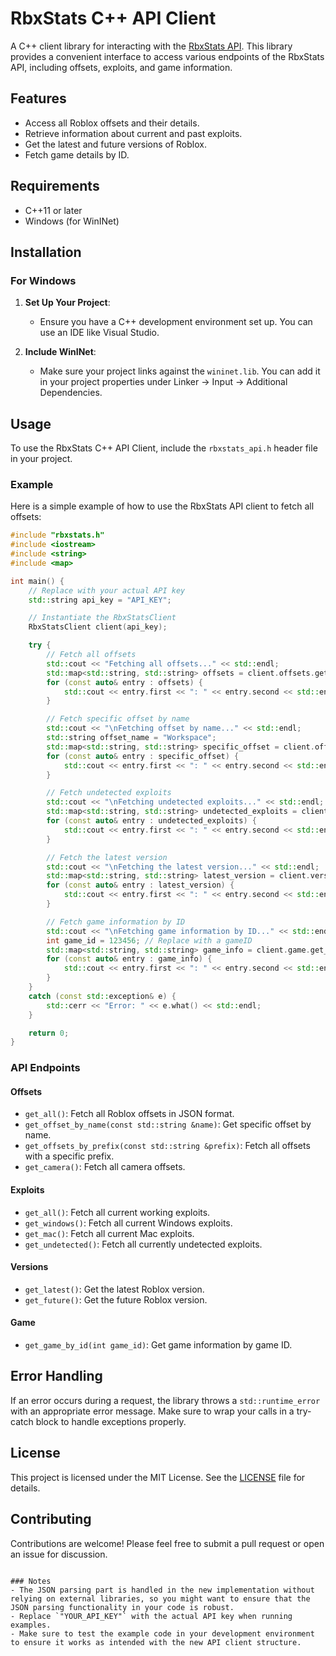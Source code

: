# RbxStats C++ API Client 


A C++ client library for interacting with the [RbxStats API](https://api.rbxstats.xyz). This library provides a convenient interface to access various endpoints of the RbxStats API, including offsets, exploits, and game information.

## Features

- Access all Roblox offsets and their details.
- Retrieve information about current and past exploits.
- Get the latest and future versions of Roblox.
- Fetch game details by ID.

## Requirements

- C++11 or later
- Windows (for WinINet)

## Installation

### For Windows

1. **Set Up Your Project**: 
   - Ensure you have a C++ development environment set up. You can use an IDE like Visual Studio.

2. **Include WinINet**: 
   - Make sure your project links against the `wininet.lib`. You can add it in your project properties under Linker -> Input -> Additional Dependencies.

## Usage

To use the RbxStats C++ API Client, include the `rbxstats_api.h` header file in your project.

### Example

Here is a simple example of how to use the RbxStats API client to fetch all offsets:

```cpp
#include "rbxstats.h"
#include <iostream>
#include <string>
#include <map>

int main() {
    // Replace with your actual API key
    std::string api_key = "API_KEY";

    // Instantiate the RbxStatsClient
    RbxStatsClient client(api_key);

    try {
        // Fetch all offsets
        std::cout << "Fetching all offsets..." << std::endl;
        std::map<std::string, std::string> offsets = client.offsets.get_all();
        for (const auto& entry : offsets) {
            std::cout << entry.first << ": " << entry.second << std::endl;
        }

        // Fetch specific offset by name
        std::cout << "\nFetching offset by name..." << std::endl;
        std::string offset_name = "Workspace";
        std::map<std::string, std::string> specific_offset = client.offsets.get_offset_by_name(offset_name);
        for (const auto& entry : specific_offset) {
            std::cout << entry.first << ": " << entry.second << std::endl;
        }

        // Fetch undetected exploits
        std::cout << "\nFetching undetected exploits..." << std::endl;
        std::map<std::string, std::string> undetected_exploits = client.exploits.get_undetected();
        for (const auto& entry : undetected_exploits) {
            std::cout << entry.first << ": " << entry.second << std::endl;
        }

        // Fetch the latest version
        std::cout << "\nFetching the latest version..." << std::endl;
        std::map<std::string, std::string> latest_version = client.versions.get_latest();
        for (const auto& entry : latest_version) {
            std::cout << entry.first << ": " << entry.second << std::endl;
        }

        // Fetch game information by ID
        std::cout << "\nFetching game information by ID..." << std::endl;
        int game_id = 123456; // Replace with a gameID
        std::map<std::string, std::string> game_info = client.game.get_game_by_id(game_id);
        for (const auto& entry : game_info) {
            std::cout << entry.first << ": " << entry.second << std::endl;
        }
    }
    catch (const std::exception& e) {
        std::cerr << "Error: " << e.what() << std::endl;
    }

    return 0;
}
```

### API Endpoints

#### Offsets

- `get_all()`: Fetch all Roblox offsets in JSON format.
- `get_offset_by_name(const std::string &name)`: Get specific offset by name.
- `get_offsets_by_prefix(const std::string &prefix)`: Fetch all offsets with a specific prefix.
- `get_camera()`: Fetch all camera offsets.

#### Exploits

- `get_all()`: Fetch all current working exploits.
- `get_windows()`: Fetch all current Windows exploits.
- `get_mac()`: Fetch all current Mac exploits.
- `get_undetected()`: Fetch all currently undetected exploits.

#### Versions

- `get_latest()`: Get the latest Roblox version.
- `get_future()`: Get the future Roblox version.

#### Game

- `get_game_by_id(int game_id)`: Get game information by game ID.

## Error Handling

If an error occurs during a request, the library throws a `std::runtime_error` with an appropriate error message. Make sure to wrap your calls in a try-catch block to handle exceptions properly.

## License

This project is licensed under the MIT License. See the [LICENSE](LICENSE) file for details.

## Contributing

Contributions are welcome! Please feel free to submit a pull request or open an issue for discussion.
```

### Notes
- The JSON parsing part is handled in the new implementation without relying on external libraries, so you might want to ensure that the JSON parsing functionality in your code is robust.
- Replace `"YOUR_API_KEY"` with the actual API key when running examples.
- Make sure to test the example code in your development environment to ensure it works as intended with the new API client structure.

